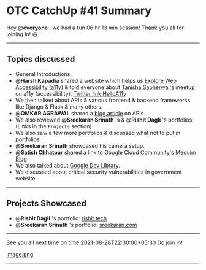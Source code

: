 # OTC CatchUp #41 Summary

Hey @**everyone** , we had a fun 06 hr 13 min session!
Thank you all for joining in! :smiley:

---

## Topics discussed
- General Introductions.
- @**Harsh Kapadia** shared a website which helps us [Explore Web Accessibility (a11y)](https://explore-a11y.netlify.app) & told everyone about [Tanisha Sabherwal's](https://twitter.com/tanishaaa03) meetup on a11y (accessibility). [Twitter link HelloA11y](https://twitter.com/HelloA11Y)
- We then talked about APIs & various frontend & backend frameworks like Django & Flask & many others.
-  @**OMKAR AGRAWAL**  shared a [blog article](https://blogs.omkaragrawal.dev/everything-about-apis) on APIs.
- We also reviewed @**Sreekaran Srinath** 's & @**Rishit Dagli** 's portfolios. (Links in the `Projects` section)
- We also saw a few more portfolios & discussed what not to put in portfolios.
- @**Sreekaran Srinath** showcased his camera setup.
- @**Satish Chhatpar** shared a link to Google Cloud Community's [Meduim Blog](https://medium.com/google-cloud)
- We also talked about [Google Dev Library](https://devlibrary.withgoogle.com).
- We discussed about critical security vulnerabilities in government website.

---

## Projects Showcased
- @**Rishit Dagli** 's portfolio: [rishit.tech](https://www.rishit.tech)
- @**Sreekaran Srinath** 's portfolio: [sreekaran.com](https://sreekaran.com)

---

See you all next time on <time:2021-08-28T22:30:00+05:30> 
Do join in!

[image.png](/user_uploads/29573/WBF3wplSf1WsRWLV7D9Xr23Y/image.png)

---